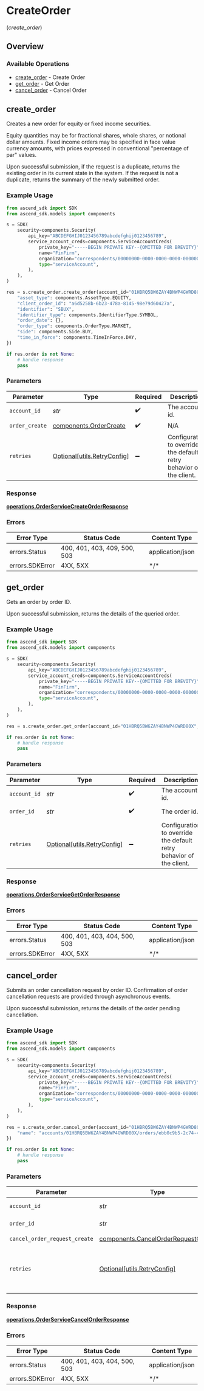 # CreateOrder
(*create_order*)

## Overview

### Available Operations

* [create_order](#create_order) - Create Order
* [get_order](#get_order) - Get Order
* [cancel_order](#cancel_order) - Cancel Order

## create_order

Creates a new order for equity or fixed income securities.

 Equity quantities may be for fractional shares, whole shares, or notional dollar amounts. Fixed income orders may be specified in face value currency amounts, with prices expressed in conventional "percentage of par" values.

 Upon successful submission, if the request is a duplicate, returns the existing order in its current state in the system. If the request is not a duplicate, returns the summary of the newly submitted order.

### Example Usage

```python
from ascend_sdk import SDK
from ascend_sdk.models import components

s = SDK(
    security=components.Security(
        api_key="ABCDEFGHIJ0123456789abcdefghij0123456789",
        service_account_creds=components.ServiceAccountCreds(
            private_key="-----BEGIN PRIVATE KEY--{OMITTED FOR BREVITY}",
            name="FinFirm",
            organization="correspondents/00000000-0000-0000-0000-000000000000",
            type="serviceAccount",
        ),
    ),
)

res = s.create_order.create_order(account_id="01HBRQ5BW6ZAY4BNWP4GWRD80X", order_create={
    "asset_type": components.AssetType.EQUITY,
    "client_order_id": "a6d5258b-6b23-478a-8145-98e79d60427a",
    "identifier": "SBUX",
    "identifier_type": components.IdentifierType.SYMBOL,
    "order_date": {},
    "order_type": components.OrderType.MARKET,
    "side": components.Side.BUY,
    "time_in_force": components.TimeInForce.DAY,
})

if res.order is not None:
    # handle response
    pass

```

### Parameters

| Parameter                                                           | Type                                                                | Required                                                            | Description                                                         | Example                                                             |
| ------------------------------------------------------------------- | ------------------------------------------------------------------- | ------------------------------------------------------------------- | ------------------------------------------------------------------- | ------------------------------------------------------------------- |
| `account_id`                                                        | *str*                                                               | :heavy_check_mark:                                                  | The account id.                                                     | 01HBRQ5BW6ZAY4BNWP4GWRD80X                                          |
| `order_create`                                                      | [components.OrderCreate](../../models/components/ordercreate.md)    | :heavy_check_mark:                                                  | N/A                                                                 |                                                                     |
| `retries`                                                           | [Optional[utils.RetryConfig]](../../models/utils/retryconfig.md)    | :heavy_minus_sign:                                                  | Configuration to override the default retry behavior of the client. |                                                                     |

### Response

**[operations.OrderServiceCreateOrderResponse](../../models/operations/orderservicecreateorderresponse.md)**

### Errors

| Error Type                   | Status Code                  | Content Type                 |
| ---------------------------- | ---------------------------- | ---------------------------- |
| errors.Status                | 400, 401, 403, 409, 500, 503 | application/json             |
| errors.SDKError              | 4XX, 5XX                     | \*/\*                        |

## get_order

Gets an order by order ID.

 Upon successful submission, returns the details of the queried order.

### Example Usage

```python
from ascend_sdk import SDK
from ascend_sdk.models import components

s = SDK(
    security=components.Security(
        api_key="ABCDEFGHIJ0123456789abcdefghij0123456789",
        service_account_creds=components.ServiceAccountCreds(
            private_key="-----BEGIN PRIVATE KEY--{OMITTED FOR BREVITY}",
            name="FinFirm",
            organization="correspondents/00000000-0000-0000-0000-000000000000",
            type="serviceAccount",
        ),
    ),
)

res = s.create_order.get_order(account_id="01HBRQ5BW6ZAY4BNWP4GWRD80X", order_id="ebb0c9b5-2c74-45c9-a4ab-40596b778706")

if res.order is not None:
    # handle response
    pass

```

### Parameters

| Parameter                                                           | Type                                                                | Required                                                            | Description                                                         | Example                                                             |
| ------------------------------------------------------------------- | ------------------------------------------------------------------- | ------------------------------------------------------------------- | ------------------------------------------------------------------- | ------------------------------------------------------------------- |
| `account_id`                                                        | *str*                                                               | :heavy_check_mark:                                                  | The account id.                                                     | 01HBRQ5BW6ZAY4BNWP4GWRD80X                                          |
| `order_id`                                                          | *str*                                                               | :heavy_check_mark:                                                  | The order id.                                                       | ebb0c9b5-2c74-45c9-a4ab-40596b778706                                |
| `retries`                                                           | [Optional[utils.RetryConfig]](../../models/utils/retryconfig.md)    | :heavy_minus_sign:                                                  | Configuration to override the default retry behavior of the client. |                                                                     |

### Response

**[operations.OrderServiceGetOrderResponse](../../models/operations/orderservicegetorderresponse.md)**

### Errors

| Error Type                   | Status Code                  | Content Type                 |
| ---------------------------- | ---------------------------- | ---------------------------- |
| errors.Status                | 400, 401, 403, 404, 500, 503 | application/json             |
| errors.SDKError              | 4XX, 5XX                     | \*/\*                        |

## cancel_order

Submits an order cancellation request by order ID. Confirmation of order cancellation requests are provided through asynchronous events.

 Upon successful submission, returns the details of the order pending cancellation.

### Example Usage

```python
from ascend_sdk import SDK
from ascend_sdk.models import components

s = SDK(
    security=components.Security(
        api_key="ABCDEFGHIJ0123456789abcdefghij0123456789",
        service_account_creds=components.ServiceAccountCreds(
            private_key="-----BEGIN PRIVATE KEY--{OMITTED FOR BREVITY}",
            name="FinFirm",
            organization="correspondents/00000000-0000-0000-0000-000000000000",
            type="serviceAccount",
        ),
    ),
)

res = s.create_order.cancel_order(account_id="01HBRQ5BW6ZAY4BNWP4GWRD80X", order_id="ebb0c9b5-2c74-45c9-a4ab-40596b778706", cancel_order_request_create={
    "name": "accounts/01HBRQ5BW6ZAY4BNWP4GWRD80X/orders/ebb0c9b5-2c74-45c9-a4ab-40596b778706",
})

if res.order is not None:
    # handle response
    pass

```

### Parameters

| Parameter                                                                                  | Type                                                                                       | Required                                                                                   | Description                                                                                | Example                                                                                    |
| ------------------------------------------------------------------------------------------ | ------------------------------------------------------------------------------------------ | ------------------------------------------------------------------------------------------ | ------------------------------------------------------------------------------------------ | ------------------------------------------------------------------------------------------ |
| `account_id`                                                                               | *str*                                                                                      | :heavy_check_mark:                                                                         | The account id.                                                                            | 01HBRQ5BW6ZAY4BNWP4GWRD80X                                                                 |
| `order_id`                                                                                 | *str*                                                                                      | :heavy_check_mark:                                                                         | The order id.                                                                              | ebb0c9b5-2c74-45c9-a4ab-40596b778706                                                       |
| `cancel_order_request_create`                                                              | [components.CancelOrderRequestCreate](../../models/components/cancelorderrequestcreate.md) | :heavy_check_mark:                                                                         | N/A                                                                                        |                                                                                            |
| `retries`                                                                                  | [Optional[utils.RetryConfig]](../../models/utils/retryconfig.md)                           | :heavy_minus_sign:                                                                         | Configuration to override the default retry behavior of the client.                        |                                                                                            |

### Response

**[operations.OrderServiceCancelOrderResponse](../../models/operations/orderservicecancelorderresponse.md)**

### Errors

| Error Type                   | Status Code                  | Content Type                 |
| ---------------------------- | ---------------------------- | ---------------------------- |
| errors.Status                | 400, 401, 403, 404, 500, 503 | application/json             |
| errors.SDKError              | 4XX, 5XX                     | \*/\*                        |